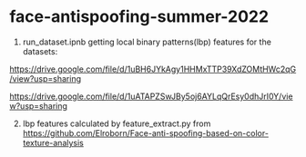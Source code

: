 # face-antispoofing-summer-2022
  1. run_dataset.ipnb getting local binary patterns(lbp) features for the datasets:
  
  https://drive.google.com/file/d/1uBH6JYkAgy1HHMxTTP39XdZOMtHWc2qG/view?usp=sharing
  
  https://drive.google.com/file/d/1uATAPZSwJBy5oj6AYLqQrEsy0dhJrI0Y/view?usp=sharing
  
  2. lbp features calculated by feature_extract.py from https://github.com/Elroborn/Face-anti-spoofing-based-on-color-texture-analysis
